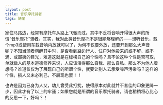 ```yaml
---
layout: post
title: 音乐摩托骑者
tags: 随笔
---
```


家住马路边，经常有摩托车从路上飞驰而过，其中不乏将音响开得很大声的所谓“音乐摩托”骑者。其实，我对此类音乐摩托不是很能够理解的——想听音乐，戴个mp3或使用车载音响内放就可以了，为何不仅要外放，还要开到那么大声音呢？不知当骑者陶醉其中时，是否看到路边行人、住户对他投来的或不解、或不满、或鄙夷的目光，难道这就是在标榜自己的个性吗？且不论这种个性是否可取，单就做人的基本道德修养来说，人应该活得那么自我、那么自私、那么不为他人着想吗？难道仅仅为了展现自己的所谓个性，就要让别人去承受噪声污染吗？这样的个性，损人又未必利己，不展现也罢！！

也许是因为已身为人父，幼儿曾受此打扰，使得原本对此就并不甚佳的印象更降一步，因此才有了以上的牢骚；如果您就是所谓的音乐摩托骑者，请也稍稍将心比心的反思一下，好吗？！